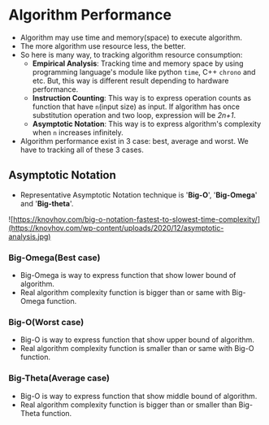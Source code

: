 # Algorithm Performance
- Algorithm may use time and memory(space) to execute algorithm.
- The more algorithm use resource less, the better. 
- So here is many way, to tracking algorithm resource consumption:
    - **Empirical Analysis**: Tracking time and memory space by using programming language's module like python `time`, C++ `chrono` and etc. But, this way is different result depending to hardware performance.
    - **Instruction Counting**: This way is to express operation counts as function that have `n`(input size) as input. If algorithm has once substitution operation and two loop, expression will be *2n+1*.
    - **Asymptotic Notation**: This way is to express algorithm's complexity when `n` increases infinitely. 
- Algorithm performance exist in 3 case: best, average and worst. We have to tracking all of these 3 cases.

## Asymptotic Notation
- Representative Asymptotic Notation technique is '**Big-O**', '**Big-Omega**' and '**Big-theta**'.

![https://knovhov.com/big-o-notation-fastest-to-slowest-time-complexity/](https://knovhov.com/wp-content/uploads/2020/12/asymptotic-analysis.jpg)

### Big-Omega(Best case)
- Big-Omega is way to express function that show lower bound of algorithm.
- Real algorithm complexity function is bigger than or same with Big-Omega function. 

### Big-O(Worst case)
- Big-O is way to express function that show upper bound of algorithm.
- Real algorithm complexity function is smaller than or same with Big-O function.

### Big-Theta(Average case)
- Big-O is way to express function that show middle bound of algorithm.
- Real algorithm complexity function is bigger than or smaller than Big-Theta function.
